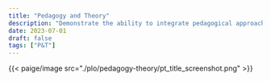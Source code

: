 ```yaml
---
title: "Pedagogy and Theory"
description: "Demonstrate the ability to integrate pedagogical approaches and educational technologies in practical classroom teaching and training as well as the ability to reflect on the effective application of technology-supported pedagogical approaches. "
date: 2023-07-01
draft: false
tags: ["P&T"]
---
```

{{< paige/image src="./plo/pedagogy-theory/pt_title_screenshot.png" >}}